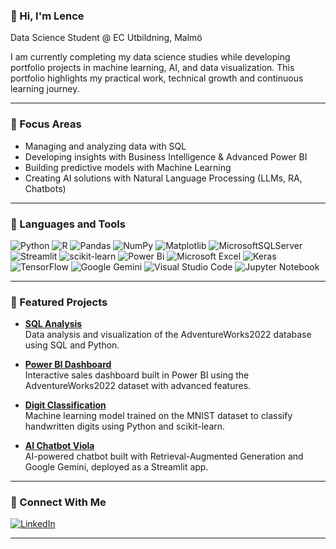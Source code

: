 ### 👋 Hi, I'm Lence 
Data Science Student @ EC Utbildning, Malmö

I am currently completing my data science studies while developing portfolio projects in machine learning, AI, and data visualization. 
This portfolio highlights my practical work, technical growth and continuous learning journey.

---

### 🔹 Focus Areas
- Managing and analyzing data with SQL  
- Developing insights with Business Intelligence & Advanced Power BI  
- Building predictive models with Machine Learning  
- Creating AI solutions with Natural Language Processing (LLMs, RA, Chatbots)  

---

### 🔹 Languages and Tools

![Python](https://img.shields.io/badge/python-3670A0?style=for-the-badge&logo=python&logoColor=ffdd54)
![R](https://img.shields.io/badge/r-%23276DC3.svg?style=for-the-badge&logo=r&logoColor=white)
![Pandas](https://img.shields.io/badge/pandas-%23150458.svg?style=for-the-badge&logo=pandas&logoColor=white)
![NumPy](https://img.shields.io/badge/numpy-%23013243.svg?style=for-the-badge&logo=numpy&logoColor=white)
![Matplotlib](https://img.shields.io/badge/Matplotlib-%23ffffff.svg?style=for-the-badge&logo=Matplotlib&logoColor=black)
![MicrosoftSQLServer](https://img.shields.io/badge/Microsoft%20SQL%20Server-CC2927?style=for-the-badge&logo=microsoft%20sql%20server&logoColor=white)
![Streamlit](https://img.shields.io/badge/Streamlit-%23FE4B4B.svg?style=for-the-badge&logo=streamlit&logoColor=white)
![scikit-learn](https://img.shields.io/badge/scikit--learn-%23F7931E.svg?style=for-the-badge&logo=scikit-learn&logoColor=white)
![Power Bi](https://img.shields.io/badge/power_bi-F2C811?style=for-the-badge&logo=powerbi&logoColor=black)
![Microsoft Excel](https://img.shields.io/badge/Microsoft_Excel-217346?style=for-the-badge&logo=microsoft-excel&logoColor=white)
![Keras](https://img.shields.io/badge/Keras-%23D00000.svg?style=for-the-badge&logo=Keras&logoColor=white)
![TensorFlow](https://img.shields.io/badge/TensorFlow-%23FF6F00.svg?style=for-the-badge&logo=TensorFlow&logoColor=white)
![Google Gemini](https://img.shields.io/badge/google%20gemini-8E75B2?style=for-the-badge&logo=google%20gemini&logoColor=white)
![Visual Studio Code](https://img.shields.io/badge/Visual%20Studio%20Code-0078d7.svg?style=for-the-badge&logo=visual-studio-code&logoColor=white)
![Jupyter Notebook](https://img.shields.io/badge/jupyter-%23FA0F00.svg?style=for-the-badge&logo=jupyter&logoColor=white)

---

### 🔹 Featured Projects

- **[SQL Analysis](https://github.com/lencemajzovska/sql-adventureworks2022)**  
  Data analysis and visualization of the AdventureWorks2022 database using SQL and Python.

- **[Power BI Dashboard](https://github.com/lencemajzovska/powerbi-adventureworks-dashboard)**  
  Interactive sales dashboard built in Power BI using the AdventureWorks2022 dataset with advanced features.  

- **[Digit Classification](https://github.com/lencemajzovska/digit-classification-mnist)**  
  Machine learning model trained on the MNIST dataset to classify handwritten digits using Python and scikit-learn.  

- **[AI Chatbot Viola](https://github.com/lencemajzovska/ai-chatbot-viola)**  
  AI-powered chatbot built with Retrieval-Augmented Generation and Google Gemini, deployed as a Streamlit app.

---

### 🔹 Connect With Me

[![LinkedIn](https://img.shields.io/badge/linkedin-%230077B5.svg?style=for-the-badge&logo=linkedin&logoColor=white)](https://www.linkedin.com/in/lence-majzovska-9837702a7/)

---
















